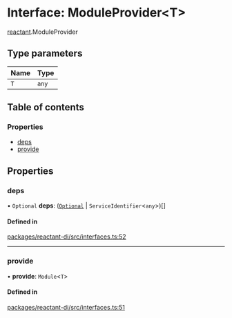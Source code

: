 # Interface: ModuleProvider<T\>

[reactant](../modules/reactant.md).ModuleProvider

## Type parameters

| Name | Type |
| :------ | :------ |
| `T` | `any` |

## Table of contents

### Properties

- [deps](reactant.ModuleProvider.md#deps)
- [provide](reactant.ModuleProvider.md#provide)

## Properties

### deps

• `Optional` **deps**: ([`Optional`](../classes/reactant.Optional.md) \| `ServiceIdentifier`<`any`\>)[]

#### Defined in

[packages/reactant-di/src/interfaces.ts:52](https://github.com/unadlib/reactant/blob/46d47605/packages/reactant-di/src/interfaces.ts#L52)

___

### provide

• **provide**: `Module`<`T`\>

#### Defined in

[packages/reactant-di/src/interfaces.ts:51](https://github.com/unadlib/reactant/blob/46d47605/packages/reactant-di/src/interfaces.ts#L51)

